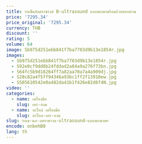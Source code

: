 ```yaml
---
title: รถเข็นอัลตราซาวด์ B-ultrasound แบบพกพาพร้อมถ้วยสอบสวน
price: '7295.34'
price_original: '7295.34'
currency: THB
discount: ''
rating: 5
volume: 64
image: Sb975d251ebb841f7ba7703d9b13e1854r.jpg
images:
  - Sb975d251ebb841f7ba7703d9b13e1854r.jpg
  - S92e0cf9dd8b24fddad2a84a9a276f73bn.jpg
  - S64fc5b9d18264ff7a82aa70a7a4a909dj.jpg
  - S28c82a4f5ff94346a93bc1ff2f13910ew.jpg
  - S505610542e0a482da41b1f426e82d6f4N.jpg
video: ''
categories:
  - name: เครื่องมือ
    slug: เคร-องม
  - name: อะไหล่ เครื่องมือ
    slug: อะไหล-เคร-องม
slug: รถเข-นอ-ลตราซาวด-ultrasound-แบบพกพาพร
encode: onbehB0
lang: th
---
```

  